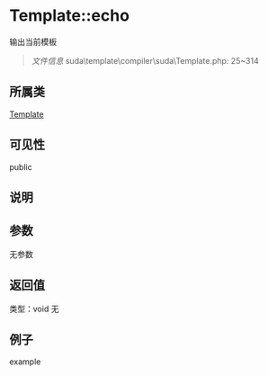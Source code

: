 # Template::echo
输出当前模板
> *文件信息* suda\template\compiler\suda\Template.php: 25~314
## 所属类 

[Template](../Template.md)

## 可见性

  public  
## 说明



## 参数

无参数

## 返回值
类型：void
无

## 例子

example